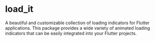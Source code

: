 # load_it
A beautiful and customizable collection of loading indicators for Flutter applications. This package provides a wide variety of animated loading indicators that can be easily integrated into your Flutter projects.
